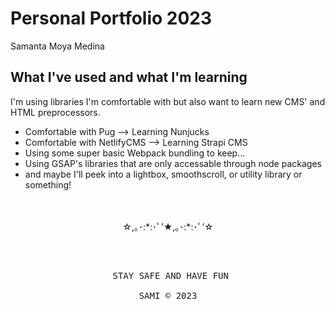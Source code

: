 # Personal Portfolio 2023

Samanta Moya Medina

## What I've used and what I'm learning

I'm using libraries I'm comfortable with but also want to learn new CMS' and HTML preprocessors.

- Comfortable with Pug --> Learning Nunjucks
- Comfortable with NetlifyCMS --> Learning Strapi CMS
- Using some super basic Webpack bundling to keep...
- Using GSAP's libraries that are only accessable through node packages
- and maybe I'll peek into a lightbox, smoothscroll, or utility library or something!

<p align="center"><br><br>☆,｡･:*:･ﾟ’★,｡･:*:･ﾟ’☆<br><br></p><pre> <p align="center"> STAY SAFE AND HAVE FUN<br><br>SAMI &copy; 2023</p></pre>
